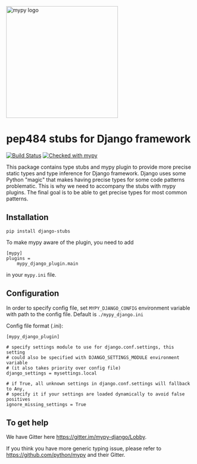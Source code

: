 <img src="http://mypy-lang.org/static/mypy_light.svg" alt="mypy logo" width="300px"/>

# pep484 stubs for Django framework

[![Build Status](https://travis-ci.org/mkurnikov/django-stubs.svg?branch=master)](https://travis-ci.org/mkurnikov/django-stubs)
[![Checked with mypy](http://www.mypy-lang.org/static/mypy_badge.svg)](http://mypy-lang.org/)

This package contains type stubs and mypy plugin to provide more precise static types and type inference for Django framework. Django uses some Python "magic" that makes having precise types for some code patterns problematic. This is why we need to accompany the stubs with mypy plugins. The final goal is to be able to get precise types for most common patterns.

## Installation

```
pip install django-stubs
```

To make mypy aware of the plugin, you need to add

```
[mypy]
plugins =
    mypy_django_plugin.main
```

in your `mypy.ini` file.


## Configuration

In order to specify config file, set `MYPY_DJANGO_CONFIG` environment variable with path to the config file. Default is `./mypy_django.ini`

Config file format (.ini):
```
[mypy_django_plugin]

# specify settings module to use for django.conf.settings, this setting
# could also be specified with DJANGO_SETTINGS_MODULE environment variable
# (it also takes priority over config file)
django_settings = mysettings.local

# if True, all unknown settings in django.conf.settings will fallback to Any,
# specify it if your settings are loaded dynamically to avoid false positives
ignore_missing_settings = True
```

## To get help

We have Gitter here https://gitter.im/mypy-django/Lobby.

If you think you have more generic typing issue, please refer to https://github.com/python/mypy and their Gitter.
